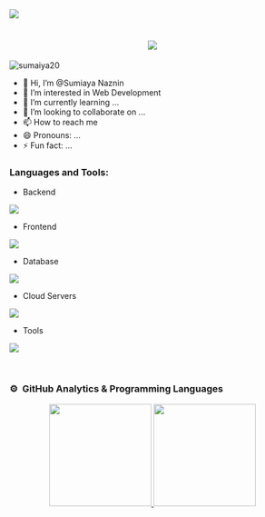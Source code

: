 
<img src="https://github.com/Sumiaya20/SumiayaNaznin/blob/main/Gift%20Files/12.gif">


<div>
   <h1 align="center"?
    <a href="https://git.io/typing-svg">
        <img src="https://readme-typing-svg.herokuapp.com/?font=Righteous&size=35&center=true&vCenter=true&width=500&height=70&duration=4000&lines=Hi+There!;+I'm+Sumaiya+Naznin!;+Welcome+to+My+Github+Profile!" />
    </a>
   </h1>
</div>


<p align="left"> 
 <img src="https://komarev.com/ghpvc/?username=sumaiya20&label=Profile%20views&color=0e75b6&style=flat" alt="sumaiya20" /> 
   
</p>



- 👋 Hi, I’m @Sumiaya Naznin
- 👀 I’m interested in Web Development
- 🌱 I’m currently learning ...
- 💞️ I’m looking to collaborate on ...
- 📫 How to reach me 
- 😄 Pronouns: ...
- ⚡ Fun fact: ...

<h3 align="left">Languages and Tools:</h3>

- Backend
<p align="left">
  <a href="https://skillicons.dev">
    <img src="https://skillicons.dev/icons?i=php,laravel,java,nodejs,py,spring,flask,fastapi,express,nestjs" />
  </a>
</p>

- Frontend
<p align="left">
  <a href="https://skillicons.dev">
    <img src="https://skillicons.dev/icons?i=ts,js,react,nextjs,redux,tailwind,materialui" />
  </a>
</p>

- Database
<p align="left">
  <a href="https://skillicons.dev">
    <img src="https://skillicons.dev/icons?i=mongodb,mysql,postgresql" />
  </a>
</p>

- Cloud Servers
<p align="left">
  <a href="https://skillicons.dev">
    <img src="https://skillicons.dev/icons?i=azure,aws,gcp,firebase,cloudflare" />
  </a>
</p>

- Tools
<p align="left">
  <a href="https://skillicons.dev">
    <img src="https://skillicons.dev/icons?i=git,github,docker,figma,xd,idea,vscode,postman,linux" />
  </a>
</p>

<br/>


### ⚙️ &nbsp;GitHub Analytics & Programming Languages

<p align="center">
<a href="https://github.com/sumaiya20">
  <img height="180em" src="https://github-readme-stats-eight-theta.vercel.app/api?username=sumaiya20&show_icons=true&theme=algolia&include_all_commits=true&count_private=true"/>
  <img height="180em" src="https://github-readme-stats-eight-theta.vercel.app/api/top-langs/?username=sumaiya20&layout=compact&langs_count=20&theme=algolia"/>
</a>
</p>
